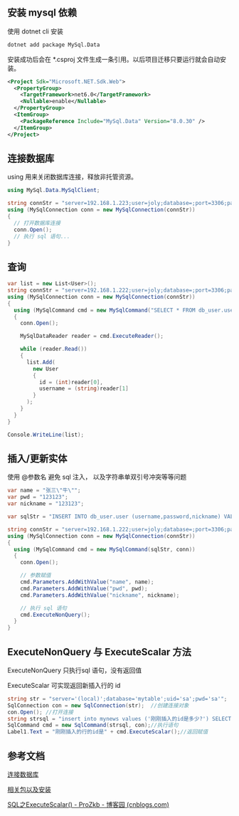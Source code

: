 ## 安装 mysql 依赖

使用 dotnet cli 安装

```sh
dotnet add package MySql.Data
```

安装成功后会在 \*.csproj 文件生成一条引用。以后项目迁移只要运行就会自动安装。

```xml {7}
<Project Sdk="Microsoft.NET.Sdk.Web">
  <PropertyGroup>
    <TargetFramework>net6.0</TargetFramework>
    <Nullable>enable</Nullable>
  </PropertyGroup>
  <ItemGroup>
    <PackageReference Include="MySql.Data" Version="8.0.30" />
  </ItemGroup>
</Project>
```

## 连接数据库

using 用来关闭数据库连接，释放非托管资源。

```cs
using MySql.Data.MySqlClient;

string connStr = "server=192.168.1.223;user=joly;database=;port=3306;password=123123";
using (MySqlConnection conn = new MySqlConnection(connStr))
{
  // 打开数据库连接
  conn.Open();
  // 执行 sql 语句...
}
```

## 查询

```cs
var list = new List<User>();
string connStr = "server=192.168.1.222;user=joly;database=;port=3306;password=123123";
using (MySqlConnection conn = new MySqlConnection(connStr))
{
  using (MySqlCommand cmd = new MySqlCommand("SELECT * FROM db_user.user;", conn))
  {
    conn.Open();

    MySqlDataReader reader = cmd.ExecuteReader();

    while (reader.Read())
    {
      list.Add(
        new User
        {
          id = (int)reader[0],
          username = (string)reader[1]
        }
      );
    }
  }
}

Console.WriteLine(list);
```

## 插入/更新实体

使用 @参数名 避免 sql 注入， 以及字符串单双引号冲突等等问题

```cs {5,15-17}
var name = "张三\"牛\"";
var pwd = "123123";
var nickname = "123123";

var sqlStr = "INSERT INTO db_user.user (username,password,nickname) VALUES (@name,@pwd,@nickname);";

string connStr = "server=192.168.1.222;user=joly;database=;port=3306;password=123123";
using (MySqlConnection conn = new MySqlConnection(connStr))
{
  using (MySqlCommand cmd = new MySqlCommand(sqlStr, conn))
  {
    conn.Open();

    // 参数赋值
    cmd.Parameters.AddWithValue("name", name);
    cmd.Parameters.AddWithValue("pwd", pwd);
    cmd.Parameters.AddWithValue("nickname", nickname);

    // 执行 sql 语句
    cmd.ExecuteNonQuery();
  }
}
```

## ExecuteNonQuery 与 ExecuteScalar 方法

ExecuteNonQuery 只执行sql 语句，没有返回值

ExecuteScalar 可实现返回新插入行的 id

```cs
string str = "server='(local)';database='mytable';uid='sa';pwd='sa'";       //创建连接字串
SqlConnection con = new SqlConnection(str);  //创建连接对象
con.Open(); //打开连接
string strsql = "insert into mynews values ('刚刚插入的id是多少?') SELECT  @@IDENTITY  as  'bh'"; //插入语句
SqlCommand cmd = new SqlCommand(strsql, con);//执行语句
Label1.Text = "刚刚插入的行的id是" + cmd.ExecuteScalar();//返回赋值
```

## 参考文档

[连接数据库](https://dev.mysql.com/doc/connector-net/en/connector-net-connections-string.html)

[相关包以及安装](https://dev.mysql.com/doc/connector-net/en/connector-net-installation-binary-nuget.html)

[SQL之ExecuteScalar() - ProZkb - 博客园 (cnblogs.com)](https://www.cnblogs.com/ZkbFighting/p/7873989.html)
